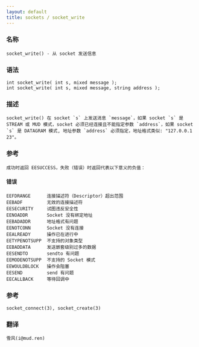```yaml
---
layout: default
title: sockets / socket_write
---
```


### 名称

    socket_write() - 从 socket 发送信息

### 语法

    int socket_write( int s, mixed message );
    int socket_write( int s, mixed message, string address );

### 描述

    socket_write() 在 socket `s` 上发送消息 `message`，如果 socket `s` 是 STREAM 或 MUD 模式，socket 必须已经连接且不能指定参数 `address`，如果 socket `s` 是 DATAGRAM 模式, 地址参数 `address` 必须指定，地址格式类似: "127.0.0.1 23"。

### 参考

    成功时返回 EESUCCESS，失败（错误）时返回代表以下意义的负值：

#### 错误

    EEFDRANGE      连接描述符（Descriptor）超出范围
    EEBADF         无效的连接描述符
    EESECURITY     试图违反安全性
    EENOADDR       Socket 没有绑定地址
    EEBADADDR      地址格式有问题
    EENOTCONN      Socket 没有连接
    EEALREADY      操作已在进行中
    EETYPENOTSUPP  不支持的对象类型
    EEBADDATA      发送嵌套级别过多的数据
    EESENDTO       sendto 有问题
    EEMODENOTSUPP  不支持的 Socket 模式
    EEWOULDBLOCK   操作会阻塞
    EESEND         send 有问题
    EECALLBACK     等待回调中

### 参考

    socket_connect(3), socket_create(3)

### 翻译 ###

    雪风(i@mud.ren)
